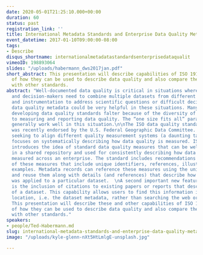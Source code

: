 ```yaml
---
date: 2020-05-01T21:25:10.000+00:00
duration: 60
status: past
registration_link: ''
title: International Metadata Standards and Enterprise Data Quality Metadata Systems
event_datetime: 2017-01-10T09:00:00-08:00
tags:
- Describe
disqus_shortname: internationalmetadatastandardsenterprisedataqualit
vimeoID: 198893064
slides: "/uploads/habermann_dws2017jan.pdf"
short_abstract: This presentation will describe capabilities of ISO 19157 with examples
  of how they can be used to describe data quality and also compare these approaches
  with other standards.
abstract: "Well-documented data quality is critical in situations where scientists
  and decision-makers need to combine multiple datasets from different disciplines
  and instrumentation to address scientific questions or difficult decisions. Standardized
  data quality metadata could be very helpful in these situations. Many efforts at
  developing data quality standards falter because of the diversity of approaches
  to measuring and reporting data quality. The “one size fits all” paradigm does not
  generally work well in this situation.\n\nThe ISO data quality standard (ISO 19157)
  was recently endorsed by the U.S. Federal Geographic Data Committee. Rather than
  seeking to align different quality measurement systems (a daunting task), the standard
  focuses on systematically describing how data quality is measured. ISO 19157 also
  introduces the idea of standard data quality measures that can be well documented
  in a shared repository and used for consistently describing how data quality is
  measured across an enterprise. The standard includes recommendations for properties
  of these measures that include unique identifiers, references, illustrations and
  examples. Metadata records can reference these measures using the unique identifier
  and reuse them along with details (and references) that describe how the measure
  was applied to a particular dataset.  \nA second important new feature of ISO 19157
  is the inclusion of citations to existing papers or reports that describe quality
  of a dataset. This capability allows users to find this information in a single
  location, i.e. the dataset metadata, rather than searching the web or other catalogs.
  This presentation will describe these and other capabilities of ISO 19157 with examples
  of how they can be used to describe data quality and also compare these approaches
  with other standards."
speakers:
- people/Ted-Habermann.md
slug: international-metadata-standards-and-enterprise-data-quality-metadata-systems
image: "/uploads/kyle-glenn-nXt5HtLmlgE-unsplash.jpg"

---
```

